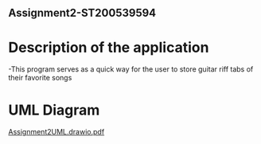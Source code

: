 ## Assignment2-ST200539594

# Description of the application
-This program serves as a quick way for the user to store guitar riff tabs of their favorite songs 

# UML Diagram

[Assignment2UML.drawio.pdf](https://github.com/NicolasVicente44/Assignment2-ST200539594/files/11215977/Assignment2UML.drawio.pdf)
